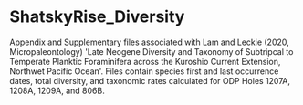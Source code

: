 # ShatskyRise_Diversity
Appendix and Supplementary files associated with Lam and Leckie (2020, Micropaleontology) 'Late Neogene Diversity and Taxonomy of Subtripcal to Temperate Planktic Foraminifera across the Kuroshio Current Extension, Northwet Pacific Ocean'. Files contain species first and last occurrence dates, total diversity, and taxonomic rates calculated for ODP Holes 1207A, 1208A, 1209A, and 806B. 
